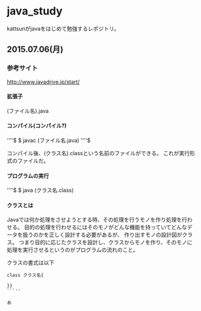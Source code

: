 # java_study

kattsunがjavaをはじめて勉強するレポジトリ。

## 2015.07.06(月)

### 参考サイト

http://www.javadrive.jp/start/

#### 拡張子

(ファイル名).java

#### コンパイル(コンパイル?)

''''$
$ javac (ファイル名.java)
''''$

コンパイル後、(クラス名).classという名前のファイルができる。
これが実行形式のファイルだ。

#### プログラムの実行

''''$
$ java (クラス名.class)

#### クラスとは

Javaでは何か処理をさせようとする時、その処理を行うモノを作り処理を行わせる。
目的の処理を行わせるにはそのモノがどんな機能を持っていてどんなデータを扱うのかを正しく設計する必要があるが、
作り出すモノの設計図がクラス。
つまり目的に応じたクラスを設計し、クラスからモノを作り、そのモノに処理を実行させるというのがプログラムの流れのこと。

クラスの書式は以下

```java:クラスの書式
class クラス名{

}}
```''

あ
